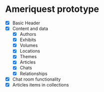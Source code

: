 # Ameriquest prototype

- [x] Basic Header
- [x] Content and data
  - [x] Authors
  - [x] Exhibits
  - [x] Volumes
  - [x] Locations
  - [x] Themes
  - [x] Articles
  - [x] Chats
  - [x] Relationships
- [x] Chat room functionality
- [x] Articles items in collections
